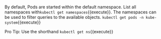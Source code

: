 By default, Pods are started within the default namespace. List all namespaces with`kubectl get namespaces`{{execute}}. The namespaces can be used to filter queries to the available objects. `kubectl get pods -n kube-system`{{execute}}

Pro Tip: Use the shorthand `kubectl get ns`{{execute}}
